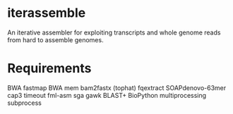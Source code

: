 # iterassemble
An iterative assembler for exploiting transcripts and whole genome reads from hard to assemble genomes.

# Requirements
BWA fastmap
BWA mem
bam2fastx (tophat)
fqextract
SOAPdenovo-63mer
cap3
timeout
fml-asm
sga
gawk
BLAST+
BioPython
multiprocessing
subprocess

